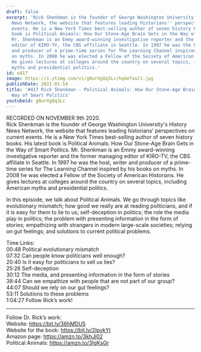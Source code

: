 ```yaml
---
draft: false
excerpt: 'Rick Shenkman is the founder of George Washington University''s History
  News Network, the website that features leading historians'' perspectives on current
  events. He is a New York Times best-selling author of seven history books. His latest
  book is Political Animals: How Our Stone-Age Brain Gets in the Way of Smart Politics.
  Mr. Shenkman is an Emmy award-winning investigative reporter and the former managing
  editor of KIRO-TV, the CBS affiliate in Seattle. In 1997 he was the host, writer
  and producer of a prime-time series for The Learning Channel inspired by his books
  on myths. In 2008 he was elected a Fellow of the Society of American Historians.
  He gives lectures at colleges around the country on several topics, including American
  myths and presidential politics.'
id: e417
image: https://i.ytimg.com/vi/g0urXgQq3Lc/hqdefault.jpg
publishDate: 2021-01-14
title: '#417 Rick Shenkman - Political Animals: How Our Stone-Age Brain Gets in the
  Way of Smart Politics'
youtubeid: g0urXgQq3Lc
---
```

RECORDED ON NOVEMBER 9th 2020.  
Rick Shenkman is the founder of George Washington University's History News Network, the website that features leading historians' perspectives on current events. He is a New York Times best-selling author of seven history books. His latest book is Political Animals: How Our Stone-Age Brain Gets in the Way of Smart Politics. Mr. Shenkman is an Emmy award-winning investigative reporter and the former managing editor of KIRO-TV, the CBS affiliate in Seattle. In 1997 he was the host, writer and producer of a prime-time series for The Learning Channel inspired by his books on myths. In 2008 he was elected a Fellow of the Society of American Historians. He gives lectures at colleges around the country on several topics, including American myths and presidential politics.

In this episode, we talk about Political Animals. We go through topics like evolutionary mismatch; how good we really are at reading politicians, and if it is easy for them to lie to us; self-deception in politics; the role the media play in politics; the problem with presenting information in the form of stories; empathizing with strangers in modern large-scale societies; relying on gut feelings; and solutions to current political problems.

Time Links:  
00:48  Political evolutionary mismatch  
07:32  Can people know politicians well enough?  
20:40  Is it easy for politicians to sell us lies?  
25:26  Self-deception    
30:12  The media, and presenting information in the form of stories  
38:44  Can we empathize with people that are not part of our group?  
44:07  Should we rely on our gut feelings?  
53:11  Solutions to these problems  
1:04:27  Follow Rick’s work!

---

Follow Dr. Rick’s work:  
Website: https://bit.ly/36hMDU5  
Website for the book: https://bit.ly/2IpvkYI  
Amazon page: https://amzn.to/3khJj02  
Political Animals: https://amzn.to/3lgKsGr

